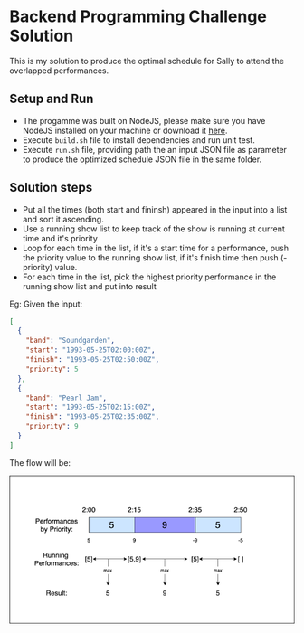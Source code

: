 # Backend Programming Challenge Solution

This is my solution to produce the optimal schedule for Sally to attend the overlapped performances.

## Setup and Run

- The progamme was built on NodeJS, please make sure you have NodeJS installed on your machine or download it [here](https://nodejs.org/en/download/).
- Execute `build.sh` file to install dependencies and run unit test.
- Execute `run.sh` file, providing path the an input JSON file as parameter to produce the optimized schedule JSON file in the same folder.

## Solution steps

- Put all the times (both start and fininsh) appeared in the input into a list and sort it ascending.
- Use a running show list to keep track of the show is running at current time and it's priority
- Loop for each time in the list, if it's a start time for a performance, push the priority value to the running show list, if it's finish time then push (-priority) value.
- For each time in the list, pick the highest priority performance in the running show list and put into result

Eg: Given the input:

```json
[
  {
    "band": "Soundgarden",
    "start": "1993-05-25T02:00:00Z",
    "finish": "1993-05-25T02:50:00Z",
    "priority": 5
  },
  {
    "band": "Pearl Jam",
    "start": "1993-05-25T02:15:00Z",
    "finish": "1993-05-25T02:35:00Z",
    "priority": 9
  }
]
```

The flow will be:

![diagram](https://github.com/thaisonnguyenbt/tech-test/blob/master/backend/Skedulo-BE.png?raw=true)
